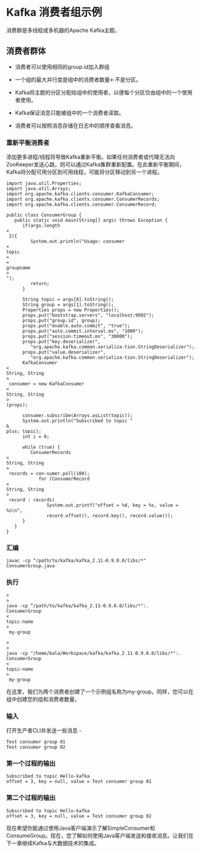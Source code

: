 # Kafka 消费者组示例



消费群是多线程或多机器的Apache Kafka主题。

## 消费者群体

* 消费者可以使用相同的group.id加入群组

* 一个组的最大并行度是组中的消费者数量←不是分区。

* Kafka将主题的分区分配给组中的使用者，以便每个分区仅由组中的一个使用者使用。

* Kafka保证消息只能被组中的一个消费者读取。

* 消费者可以按照消息存储在日志中的顺序查看消息。

### 重新平衡消费者

添加更多进程/线程将导致Kafka重新平衡。如果任何消费者或代理无法向ZooKeeper发送心跳，则可以通过Kafka集群重新配置。在此重新平衡期间，Kafka将分配可用分区到可用线程，可能将分区移动到另一个进程。

```
import java.util.Properties;
import java.util.Arrays;
import org.apache.kafka.clients.consumer.KafkaConsumer;
import org.apache.kafka.clients.consumer.ConsumerRecords;
import org.apache.kafka.clients.consumer.ConsumerRecord;

public class ConsumerGroup {
   public static void main(String[] args) throws Exception {
      if(args.length 
<
 2){
         System.out.println("Usage: consumer 
<
topic
>
<
groupname
>
");
         return;
      }
      
      String topic = args[0].toString();
      String group = args[1].toString();
      Properties props = new Properties();
      props.put("bootstrap.servers", "localhost:9092");
      props.put("group.id", group);
      props.put("enable.auto.commit", "true");
      props.put("auto.commit.interval.ms", "1000");
      props.put("session.timeout.ms", "30000");
      props.put("key.deserializer",          
         "org.apache.kafka.common.serializa-tion.StringDeserializer");
      props.put("value.deserializer", 
         "org.apache.kafka.common.serializa-tion.StringDeserializer");
      KafkaConsumer
<
String, String
>
 consumer = new KafkaConsumer
<
String, String
>
(props);
      
      consumer.subscribe(Arrays.asList(topic));
      System.out.println("Subscribed to topic " 
&
plus; topic);
      int i = 0;
         
      while (true) {
         ConsumerRecords
<
String, String
>
 records = con-sumer.poll(100);
            for (ConsumerRecord
<
String, String
>
 record : records)
               System.out.printf("offset = %d, key = %s, value = %s\n", 
               record.offset(), record.key(), record.value());
      }     
   }  
}

```

### 汇编

```
javac -cp “/path/to/kafka/kafka_2.11-0.9.0.0/libs/*" ConsumerGroup.java

```

### 执行

```
>
>
java -cp “/path/to/kafka/kafka_2.11-0.9.0.0/libs/*":. 
ConsumerGroup 
<
topic-name
>
 my-group

>
>
java -cp "/home/bala/Workspace/kafka/kafka_2.11-0.9.0.0/libs/*":. 
ConsumerGroup 
<
topic-name
>
 my-group

```

在这里，我们为两个消费者创建了一个示例组名称为my-group。同样，您可以在组中创建您的组和消费者数量。

### 输入

打开生产者CLI并发送一些消息 -

```
Test consumer group 01
Test consumer group 02

```

### 第一个过程的输出

```
Subscribed to topic Hello-kafka
offset = 3, key = null, value = Test consumer group 01

```

### 第二个过程的输出

```
Subscribed to topic Hello-kafka
offset = 3, key = null, value = Test consumer group 02

```

现在希望你能通过使用Java客户端演示了解SimpleConsumer和ConsumeGroup。现在，您了解如何使用Java客户端发送和接收消息。让我们在下一章继续Kafka与大数据技术的集成。

  


